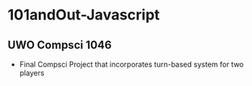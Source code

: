 # 101andOut-Javascript
## UWO Compsci 1046

- Final Compsci Project that incorporates turn-based system for two players
